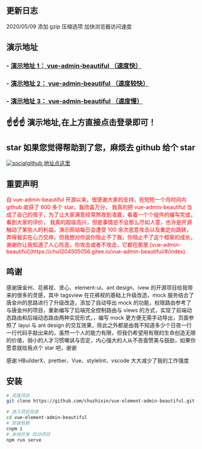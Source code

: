 ## 更新日志

2020/05/09 添加 gzip 压缩选项 加快浏览器访问速度

## 演示地址

### - [演示地址 1： vue-admin-beautiful （速度快）](http://mpfhrd48.sanxing.uz7.cn)

### - [演示地址 2： vue-admin-beautiful （速度较快）](http://chu1204505056.gitee.io/vue-admin-beautiful)

### - [演示地址 3： vue-admin-beautiful （速度慢）](https://chuzhixin.github.io/vue-admin-beautiful)

## ☝☝☝ 演示地址,在上方直接点击登录即可！

## star 如果您觉得帮助到了您，麻烦去 github 给个 star

[![social](https://img.shields.io/github/stars/chuzhixin/vue-admin-beautiful?style=social)github 地址点这里](https://github.com/chuzhixin/vue-admin-beautiful)

## 重要声明

<font color="#FF0000">
自 vue-admin-beautiful 开源以来，很感谢大家的支持，在短短一个月时间内 github 收获了 600 多个 star，我欣喜万分，
我真的把 vue-admin-beautiful 当成了自己的孩子，为了让大家满意经常熬夜到凌晨，看着一个个组件的编写完成，看到大家的评价，
我真的超级高兴，但是事情总不会那么尽如人意，也许是开源触动了某些人的利益，演示网站每日会遭受 100 余次恶意攻击以及重定向跳转，
弄得我实在心力交瘁，但我想对你说你阻止不了我，你阻止不了这个框架的成长，谢谢你让我知道了人心险恶，你攻击或者不攻击，它都在那里
[vue-admin-beautiful](https://chu1204505056.gitee.io/vue-admin-beautiful/#/index)
</font>

## 鸣谢

感谢唐金州、花裤衩、贤心、element-ui、ant design、ivew 的开源项目给我带来的很多的灵感，其中 tagsview 在花裤衩的基础上升级改造，mock 服务结合了唐金州的思路进行了升级改造，添加了自动导出 mock 的功能，权限路由参考了与唐金州的项目，重新编写了后端完全控制路由与 views 的方式，实现了前端动态路由和后端动态路由两种实现形式，，编写 mock 更方便无需手动导出，页面参照了 layui 与 ant design 的交互效果，除此之外都是由我不知道多少个日夜一行一行代码手敲出来的，虽然一个人的能力有限，但我仍希望用有限的生命创造无限的价值，弱小的人才习惯嘲讽与否定，内心强大的人从不吝啬赞美与鼓励，如果你愿意就给我点个 star 吧，谢谢

感谢 HBuilderX、prettier、Vue、stylelint、vscode 大大减少了我的工作强度

## 安装

```bash
# 克隆项目
git clone https://github.com/chuzhixin/vue-element-admin-beautiful.git

# 进入项目目录
cd vue-element-admin-beautiful
# 安装依赖
cnpm i
# 本地开发 启动项目
npm run serve
```

